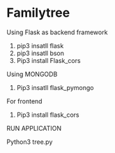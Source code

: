 # Familytree

Using Flask as backend framework 

 1. pip3 insatll flask 
 2. pip3 insatll bson
 3. Pip3 install Flask_cors
 
Using MONGODB 
  1. Pip3 insatll flask_pymongo
  
For frontend 
  1. Pip3 install flask_cors



RUN APPLICATION 

Python3 tree.py


 
